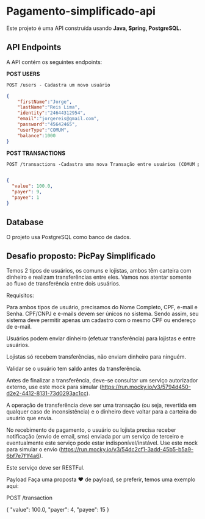 # Pagamento-simplificado-api

Este projeto é uma API construída usando **Java, Spring, PostgreSQL.** 

## API Endpoints
A API contém os seguintes endpoints:

**POST USERS**
```markdown
POST /users - Cadastra um novo usuário
```
```json
{
	"firstName":"Jorge",
	"lastName":"Reis Lima",
	"identity":"24644312954",
	"email":"jorgereis@gmail.com",
	"password":"45642465",
	"userType":"COMUM",
	"balance":1000  
}
```

**POST TRANSACTIONS**
```markdown
POST /transactions -Cadastra uma nova Transação entre usuários (COMUM para COMUM ou COMUM para LOGISTA)
```

```json

{
  "value": 100.0,
  "payer": 9,
  "payee": 1
}
```

## Database
O projeto usa PostgreSQL como banco de dados.

## Desafio proposto: PicPay Simplificado
Temos 2 tipos de usuários, os comuns e lojistas, ambos têm carteira com dinheiro e realizam transferências entre eles. Vamos nos atentar somente ao fluxo de transferência entre dois usuários.

Requisitos:

Para ambos tipos de usuário, precisamos do Nome Completo, CPF, e-mail e Senha. CPF/CNPJ e e-mails devem ser únicos no sistema. Sendo assim, seu sistema deve permitir apenas um cadastro com o mesmo CPF ou endereço de e-mail.

Usuários podem enviar dinheiro (efetuar transferência) para lojistas e entre usuários.

Lojistas só recebem transferências, não enviam dinheiro para ninguém.

Validar se o usuário tem saldo antes da transferência.

Antes de finalizar a transferência, deve-se consultar um serviço autorizador externo, use este mock para simular (https://run.mocky.io/v3/5794d450-d2e2-4412-8131-73d0293ac1cc).

A operação de transferência deve ser uma transação (ou seja, revertida em qualquer caso de inconsistência) e o dinheiro deve voltar para a carteira do usuário que envia.

No recebimento de pagamento, o usuário ou lojista precisa receber notificação (envio de email, sms) enviada por um serviço de terceiro e eventualmente este serviço pode estar indisponível/instável. Use este mock para simular o envio (https://run.mocky.io/v3/54dc2cf1-3add-45b5-b5a9-6bf7e7f1f4a6).

Este serviço deve ser RESTFul.

Payload
Faça uma proposta ❤️ de payload, se preferir, temos uma exemplo aqui:

POST /transaction

{
    "value": 100.0,
    "payer": 4,
    "payee": 15
}
